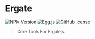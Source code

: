 # Ergate

[![NPM Version][npm-square]][npm-url]
[![Egg.js][egg-square]][egg-url]
[![GitHub license][license-square]][license-url]

[license-square]: https://img.shields.io/badge/license-MIT-blue.svg?style=flat-square
[egg-square]: https://img.shields.io/badge/Awesome-Egg.js-ff69b4.svg?style=flat-square
[npm-square]: https://img.shields.io/npm/v/@ergatejs/ergate.svg?style=flat-square
[license-url]: https://github.com/ergatejs/ergate/blob/HEAD/LICENSE
[egg-url]: https://eggjs.org/
[npm-url]: https://www.npmjs.com/package/@ergatejs/ergate

> Core Tools For Ergatejs.
